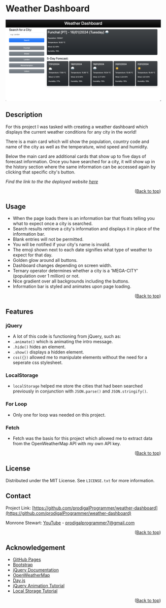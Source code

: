 # Weather Dashboard

<img src="assets/images/weather-dashboard.png" width="900px">

## Description

For this project I was tasked with creating a weather dashboard which displays the current weather conditions for any city in the world!

There is a main card which will show the population, country code and name of the city as well as the temperature, wind speed and humidity.

Below the main card are additional cards that show up to five days of forecast information. Once you have searched for a city, it will show up in the history section where the same information can be accessed again by clicking that specific city's button.

_Find the link to the the deployed website [here](https://prodigalprogrammer.github.io/weather-dashboard/)_

<p align="right">(<a href="#weather-dashboard" >Back to top</a>)</p>

## Usage

- When the page loads there is an information bar that floats telling you what to expect once a city is searched.
- Search results retrieve a city's information and displays it in place of the information bar.
- Blank entries will not be permitted.
- You will be notified if your city's name is invalid.
- The emoji shown next to each date signifies what type of weather to expect for that day.
- Golden glow around all buttons.
- Dashboard changes depending on screen width.
- Ternary operator determines whether a city is a 'MEGA-CITY' (population over 1 million) or not.
- Nice gradient over all backgrounds including the buttons.
- Information bar is styled and animates upon page loading.

<p align="right">(<a href="#weather-dashboard" >Back to top</a>)</p>

## Features

### jQuery

- A lot of this code is functioning from jQuery, such as:
- `.animate()` which is animating the intro message.
- `.hide()` hides an element.
- `.show()` displays a hidden element.
- `css({})` allowed me to manipulate elements without the need for a seperate css stylesheet.

### LocalStorage

- `localStorage` helped me store the cities that had been searched previously in conjunction with `JSON.parse()` and `JSON.stringify()`.

### For Loop

- Only one for loop was needed on this project.

### Fetch

- Fetch was the basis for this project which allowed me to extract data from the OpenWeatherMap API with my own API key.

<p align="right">(<a href="#weather-dashboard" >Back to top</a>)</p>

## License

Distributed under the MIT License. See `LICENSE.txt` for more information.

## Contact

Project Link: [https://github.com/prodigalProgrammer/weather-dashboard](https://github.com/prodigalProgrammer/weather-dashboard)

Monrone Stewart: [YouTube](https://www.youtube.com/@ProdigalP) - prodigalprogrammer7@gmail.com

<p align="right">(<a href="#weather-dashboard" >Back to top</a>)</p>

## Acknowledgement

- [GitHub Pages](https://pages.github.com/)
- [Bootstrap](https://getbootstrap.com/docs/5.3/getting-started/introduction/)
- [jQuery Documentation](https://api.jquery.com/)
- [OpenWeatherMap](https://openweathermap.org/)
- [Day.js](https://day.js.org/en/)
- [jQuery Animation Tutorial](http://www.java2s.com/Tutorials/Javascript/jQuery_Animation_How_to/Repeat/Repeat_animation.htm)
- [Local Storage Tutorial](https://www.geeksforgeeks.org/how-to-store-an-array-in-localstorage/)

<p align="right">(<a href="#weather-dashboard" >Back to top</a>)</p>
